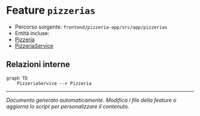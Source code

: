 # Feature `pizzerias`

- Percorso sorgente: `frontend/pizzeria-app/src/app/pizzerias`
- Entità incluse:
- [Pizzeria](../entities/Pizzeria.md)
- [PizzeriaService](../entities/PizzeriaService.md)

## Relazioni interne
```mermaid
graph TD
    PizzeriaService --> Pizzeria
```


---
_Documento generato automaticamente. Modifica i file della feature o aggiorna lo script per personalizzare il contenuto._
